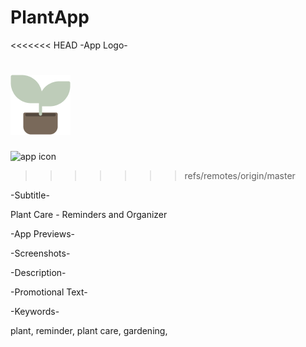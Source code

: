 # PlantApp

<<<<<<< HEAD
-App Logo-

![app icon](assets/logo.png)
=======
![app icon](icon.png)
>>>>>>> refs/remotes/origin/master

-Subtitle-

Plant Care - Reminders and Organizer

-App Previews-

-Screenshots-

-Description-

-Promotional Text-

-Keywords-

plant, reminder, plant care, gardening,
